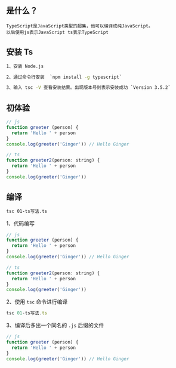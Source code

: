 ## 是什么？

    TypeScript是JavaScript类型的超集，他可以编译成纯JavaScript。
    以后使用js表示JavaScript ts表示TypeScript

## 安装 Ts

```cmd
1、安装 Node.js

2、通过命令行安装  `npm install -g typescript`

3、输入 tsc -V 查看安装结果。出现版本号则表示安装成功 `Version 3.5.2`
```

## 初体验

```JavaScript
// js
function greeter (person) {
  return 'Hello ' + person
}
console.log(greeter('Ginger')) // Hello Ginger

// ts
function greeter2(person: string) {
  return 'Hello ' + person
}
console.log(greeter('Ginger'))
```

## 编译

```bash
tsc 01-ts写法.ts
```

1、代码编写

```JavaScript
// js
function greeter (person) {
  return 'Hello ' + person
}
console.log(greeter('Ginger')) // Hello Ginger

// ts
function greeter2(person: string) {
  return 'Hello ' + person
}
console.log(greeter('Ginger'))
```

2、使用 `tsc` 命令进行编译

```JavaScript
tsc 01-ts写法.ts
```

3、编译后多出一个同名的 `.js` 后缀的文件

```JavaScript
// js
function greeter (person) {
  return 'Hello ' + person
}
console.log(greeter('Ginger')) // Hello Ginger
```

​
